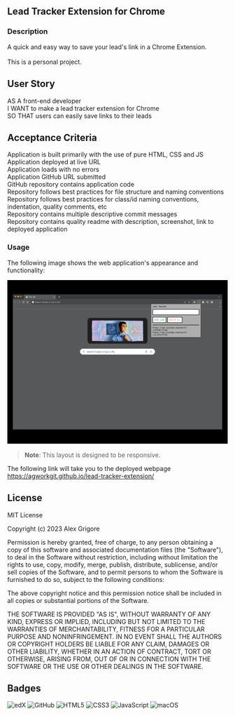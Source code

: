 ## Lead Tracker Extension for Chrome

### Description

A quick and easy way to save your lead's link in a Chrome Extension.
<br>
<br>
This is a personal project.

## User Story

AS A front-end developer
<br>
I WANT to make a lead tracker extension for Chrome
<br>
SO THAT users can easily save links to their leads

## Acceptance Criteria

Application is built primarily with the use of pure HTML, CSS and JS
<br>
Application deployed at live URL
<br>
Application loads with no errors
<br>
Application GitHub URL submitted
<br>
GitHub repository contains application code
<br>
Repository follows best practices for file structure and naming conventions
<br>
Repository follows best practices for class/id naming conventions, indentation, quality comments, etc
<br>
Repository contains multiple descriptive commit messages
<br>
Repository contains quality readme with description, screenshot, link to deployed application

### Usage

The following image shows the web application's appearance and functionality:

![The extension is built with the use of pure HTML, CSS and JS.](./assets/demo/lead-tracker-demo.png)

> **Note**: This layout is designed to be responsive.

The following link will take you to the deployed webpage <https://agworkgit.github.io/lead-tracker-extension/>

## License

MIT License

Copyright (c) 2023 Alex Grigore

Permission is hereby granted, free of charge, to any person obtaining a copy
of this software and associated documentation files (the "Software"), to deal
in the Software without restriction, including without limitation the rights
to use, copy, modify, merge, publish, distribute, sublicense, and/or sell
copies of the Software, and to permit persons to whom the Software is
furnished to do so, subject to the following conditions:

The above copyright notice and this permission notice shall be included in all
copies or substantial portions of the Software.

THE SOFTWARE IS PROVIDED "AS IS", WITHOUT WARRANTY OF ANY KIND, EXPRESS OR
IMPLIED, INCLUDING BUT NOT LIMITED TO THE WARRANTIES OF MERCHANTABILITY,
FITNESS FOR A PARTICULAR PURPOSE AND NONINFRINGEMENT. IN NO EVENT SHALL THE
AUTHORS OR COPYRIGHT HOLDERS BE LIABLE FOR ANY CLAIM, DAMAGES OR OTHER
LIABILITY, WHETHER IN AN ACTION OF CONTRACT, TORT OR OTHERWISE, ARISING FROM,
OUT OF OR IN CONNECTION WITH THE SOFTWARE OR THE USE OR OTHER DEALINGS IN THE
SOFTWARE.

## Badges

![edX](https://img.shields.io/badge/edX-%2302262B.svg?style=for-the-badge&logo=edX&logoColor=white)
![GitHub](https://img.shields.io/badge/github-%23121011.svg?style=for-the-badge&logo=github&logoColor=white)
![HTML5](https://img.shields.io/badge/html5-%23E34F26.svg?style=for-the-badge&logo=html5&logoColor=white)
![CSS3](https://img.shields.io/badge/css3-%231572B6.svg?style=for-the-badge&logo=css3&logoColor=white)
![JavaScript](https://img.shields.io/badge/javascript-%23323330.svg?style=for-the-badge&logo=javascript&logoColor=%23F7DF1E)
![macOS](https://img.shields.io/badge/mac%20os-000000?style=for-the-badge&logo=macos&logoColor=F0F0F0)
